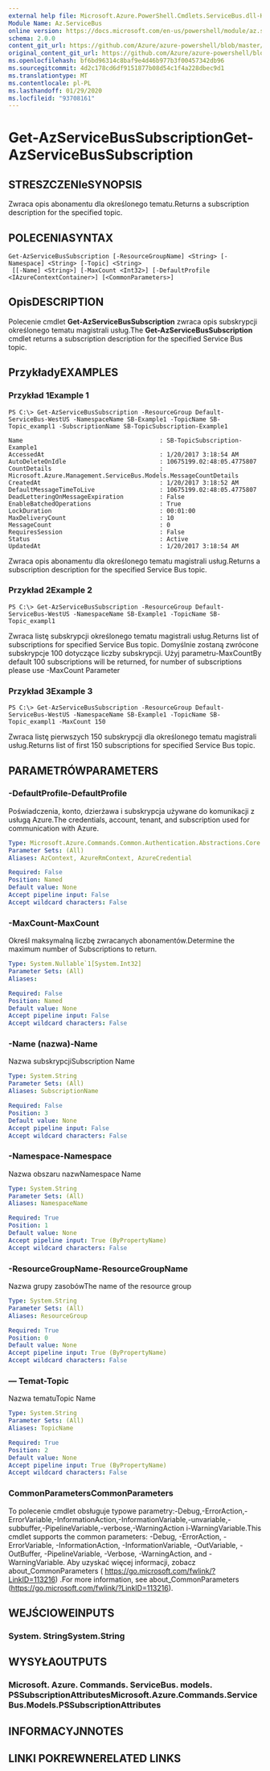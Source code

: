 ```yaml
---
external help file: Microsoft.Azure.PowerShell.Cmdlets.ServiceBus.dll-Help.xml
Module Name: Az.ServiceBus
online version: https://docs.microsoft.com/en-us/powershell/module/az.servicebus/get-azservicebussubscription
schema: 2.0.0
content_git_url: https://github.com/Azure/azure-powershell/blob/master/src/ServiceBus/ServiceBus/help/Get-AzServiceBusSubscription.md
original_content_git_url: https://github.com/Azure/azure-powershell/blob/master/src/ServiceBus/ServiceBus/help/Get-AzServiceBusSubscription.md
ms.openlocfilehash: bf6bd96314c8baf9e4d46b977b3f00457342db96
ms.sourcegitcommit: 4d2c178cd6df9151877b08d54c1f4a228dbec9d1
ms.translationtype: MT
ms.contentlocale: pl-PL
ms.lasthandoff: 01/29/2020
ms.locfileid: "93708161"
---
```

# <span data-ttu-id="faa31-101">Get-AzServiceBusSubscription</span><span class="sxs-lookup"><span data-stu-id="faa31-101">Get-AzServiceBusSubscription</span></span>

## <span data-ttu-id="faa31-102">STRESZCZENIe</span><span class="sxs-lookup"><span data-stu-id="faa31-102">SYNOPSIS</span></span>
<span data-ttu-id="faa31-103">Zwraca opis abonamentu dla określonego tematu.</span><span class="sxs-lookup"><span data-stu-id="faa31-103">Returns a subscription description for the specified topic.</span></span>

## <span data-ttu-id="faa31-104">POLECENIA</span><span class="sxs-lookup"><span data-stu-id="faa31-104">SYNTAX</span></span>

```
Get-AzServiceBusSubscription [-ResourceGroupName] <String> [-Namespace] <String> [-Topic] <String>
 [[-Name] <String>] [-MaxCount <Int32>] [-DefaultProfile <IAzureContextContainer>] [<CommonParameters>]
```

## <span data-ttu-id="faa31-105">Opis</span><span class="sxs-lookup"><span data-stu-id="faa31-105">DESCRIPTION</span></span>
<span data-ttu-id="faa31-106">Polecenie cmdlet **Get-AzServiceBusSubscription** zwraca opis subskrypcji określonego tematu magistrali usług.</span><span class="sxs-lookup"><span data-stu-id="faa31-106">The **Get-AzServiceBusSubscription** cmdlet returns a subscription description for the specified Service Bus topic.</span></span>

## <span data-ttu-id="faa31-107">Przykłady</span><span class="sxs-lookup"><span data-stu-id="faa31-107">EXAMPLES</span></span>

### <span data-ttu-id="faa31-108">Przykład 1</span><span class="sxs-lookup"><span data-stu-id="faa31-108">Example 1</span></span>
```
PS C:\> Get-AzServiceBusSubscription -ResourceGroup Default-ServiceBus-WestUS -NamespaceName SB-Example1 -TopicName SB-Topic_exampl1 -SubscriptionName SB-TopicSubscription-Example1

Name                                      : SB-TopicSubscription-Example1
AccessedAt                                : 1/20/2017 3:18:54 AM
AutoDeleteOnIdle                          : 10675199.02:48:05.4775807
CountDetails                              : Microsoft.Azure.Management.ServiceBus.Models.MessageCountDetails
CreatedAt                                 : 1/20/2017 3:18:52 AM
DefaultMessageTimeToLive                  : 10675199.02:48:05.4775807
DeadLetteringOnMessageExpiration          : False
EnableBatchedOperations                   : True
LockDuration                              : 00:01:00
MaxDeliveryCount                          : 10
MessageCount                              : 0
RequiresSession                           : False
Status                                    : Active
UpdatedAt                                 : 1/20/2017 3:18:54 AM
```

<span data-ttu-id="faa31-109">Zwraca opis abonamentu dla określonego tematu magistrali usług.</span><span class="sxs-lookup"><span data-stu-id="faa31-109">Returns a subscription description for the specified Service Bus topic.</span></span>

### <span data-ttu-id="faa31-110">Przykład 2</span><span class="sxs-lookup"><span data-stu-id="faa31-110">Example 2</span></span>
```
PS C:\> Get-AzServiceBusSubscription -ResourceGroup Default-ServiceBus-WestUS -NamespaceName SB-Example1 -TopicName SB-Topic_exampl1
```

<span data-ttu-id="faa31-111">Zwraca listę subskrypcji określonego tematu magistrali usług.</span><span class="sxs-lookup"><span data-stu-id="faa31-111">Returns list of subscriptions for specified Service Bus topic.</span></span> <span data-ttu-id="faa31-112">Domyślnie zostaną zwrócone subskrypcje 100 dotyczące liczby subskrypcji. Użyj parametru-MaxCount</span><span class="sxs-lookup"><span data-stu-id="faa31-112">By default 100 subscriptions will be returned, for number of subscriptions please use -MaxCount Parameter</span></span>

### <span data-ttu-id="faa31-113">Przykład 3</span><span class="sxs-lookup"><span data-stu-id="faa31-113">Example 3</span></span>
```
PS C:\> Get-AzServiceBusSubscription -ResourceGroup Default-ServiceBus-WestUS -NamespaceName SB-Example1 -TopicName SB-Topic_exampl1 -MaxCount 150
```

<span data-ttu-id="faa31-114">Zwraca listę pierwszych 150 subskrypcji dla określonego tematu magistrali usług.</span><span class="sxs-lookup"><span data-stu-id="faa31-114">Returns list of first 150 subscriptions for specified Service Bus topic.</span></span>

## <span data-ttu-id="faa31-115">PARAMETRÓW</span><span class="sxs-lookup"><span data-stu-id="faa31-115">PARAMETERS</span></span>

### <span data-ttu-id="faa31-116">-DefaultProfile</span><span class="sxs-lookup"><span data-stu-id="faa31-116">-DefaultProfile</span></span>
<span data-ttu-id="faa31-117">Poświadczenia, konto, dzierżawa i subskrypcja używane do komunikacji z usługą Azure.</span><span class="sxs-lookup"><span data-stu-id="faa31-117">The credentials, account, tenant, and subscription used for communication with Azure.</span></span>

```yaml
Type: Microsoft.Azure.Commands.Common.Authentication.Abstractions.Core.IAzureContextContainer
Parameter Sets: (All)
Aliases: AzContext, AzureRmContext, AzureCredential

Required: False
Position: Named
Default value: None
Accept pipeline input: False
Accept wildcard characters: False
```

### <span data-ttu-id="faa31-118">-MaxCount</span><span class="sxs-lookup"><span data-stu-id="faa31-118">-MaxCount</span></span>
<span data-ttu-id="faa31-119">Określ maksymalną liczbę zwracanych abonamentów.</span><span class="sxs-lookup"><span data-stu-id="faa31-119">Determine the maximum number of Subscriptions to return.</span></span>

```yaml
Type: System.Nullable`1[System.Int32]
Parameter Sets: (All)
Aliases:

Required: False
Position: Named
Default value: None
Accept pipeline input: False
Accept wildcard characters: False
```

### <span data-ttu-id="faa31-120">-Name (nazwa)</span><span class="sxs-lookup"><span data-stu-id="faa31-120">-Name</span></span>
<span data-ttu-id="faa31-121">Nazwa subskrypcji</span><span class="sxs-lookup"><span data-stu-id="faa31-121">Subscription Name</span></span>

```yaml
Type: System.String
Parameter Sets: (All)
Aliases: SubscriptionName

Required: False
Position: 3
Default value: None
Accept pipeline input: False
Accept wildcard characters: False
```

### <span data-ttu-id="faa31-122">-Namespace</span><span class="sxs-lookup"><span data-stu-id="faa31-122">-Namespace</span></span>
<span data-ttu-id="faa31-123">Nazwa obszaru nazw</span><span class="sxs-lookup"><span data-stu-id="faa31-123">Namespace Name</span></span>

```yaml
Type: System.String
Parameter Sets: (All)
Aliases: NamespaceName

Required: True
Position: 1
Default value: None
Accept pipeline input: True (ByPropertyName)
Accept wildcard characters: False
```

### <span data-ttu-id="faa31-124">-ResourceGroupName</span><span class="sxs-lookup"><span data-stu-id="faa31-124">-ResourceGroupName</span></span>
<span data-ttu-id="faa31-125">Nazwa grupy zasobów</span><span class="sxs-lookup"><span data-stu-id="faa31-125">The name of the resource group</span></span>

```yaml
Type: System.String
Parameter Sets: (All)
Aliases: ResourceGroup

Required: True
Position: 0
Default value: None
Accept pipeline input: True (ByPropertyName)
Accept wildcard characters: False
```

### <span data-ttu-id="faa31-126">— Temat</span><span class="sxs-lookup"><span data-stu-id="faa31-126">-Topic</span></span>
<span data-ttu-id="faa31-127">Nazwa tematu</span><span class="sxs-lookup"><span data-stu-id="faa31-127">Topic Name</span></span>

```yaml
Type: System.String
Parameter Sets: (All)
Aliases: TopicName

Required: True
Position: 2
Default value: None
Accept pipeline input: True (ByPropertyName)
Accept wildcard characters: False
```

### <span data-ttu-id="faa31-128">CommonParameters</span><span class="sxs-lookup"><span data-stu-id="faa31-128">CommonParameters</span></span>
<span data-ttu-id="faa31-129">To polecenie cmdlet obsługuje typowe parametry:-Debug,-ErrorAction,-ErrorVariable,-InformationAction,-InformationVariable,-unvariable,-subbuffer,-PipelineVariable,-verbose,-WarningAction i-WarningVariable.</span><span class="sxs-lookup"><span data-stu-id="faa31-129">This cmdlet supports the common parameters: -Debug, -ErrorAction, -ErrorVariable, -InformationAction, -InformationVariable, -OutVariable, -OutBuffer, -PipelineVariable, -Verbose, -WarningAction, and -WarningVariable.</span></span> <span data-ttu-id="faa31-130">Aby uzyskać więcej informacji, zobacz about_CommonParameters ( https://go.microsoft.com/fwlink/?LinkID=113216) .</span><span class="sxs-lookup"><span data-stu-id="faa31-130">For more information, see about_CommonParameters (https://go.microsoft.com/fwlink/?LinkID=113216).</span></span>

## <span data-ttu-id="faa31-131">WEJŚCIOWE</span><span class="sxs-lookup"><span data-stu-id="faa31-131">INPUTS</span></span>

### <span data-ttu-id="faa31-132">System. String</span><span class="sxs-lookup"><span data-stu-id="faa31-132">System.String</span></span>

## <span data-ttu-id="faa31-133">WYSYŁA</span><span class="sxs-lookup"><span data-stu-id="faa31-133">OUTPUTS</span></span>

### <span data-ttu-id="faa31-134">Microsoft. Azure. Commands. ServiceBus. models. PSSubscriptionAttributes</span><span class="sxs-lookup"><span data-stu-id="faa31-134">Microsoft.Azure.Commands.ServiceBus.Models.PSSubscriptionAttributes</span></span>

## <span data-ttu-id="faa31-135">INFORMACYJN</span><span class="sxs-lookup"><span data-stu-id="faa31-135">NOTES</span></span>

## <span data-ttu-id="faa31-136">LINKI POKREWNE</span><span class="sxs-lookup"><span data-stu-id="faa31-136">RELATED LINKS</span></span>

